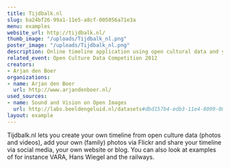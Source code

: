 ```yaml
---
title: Tijdbalk.nl
slug: ba24bf26-99a1-11e5-a8cf-005056a71e3a
menu: examples
website_url: http://tijdbalk.nl/
thumb_image: "/uploads/Tijdbalk_nl.png"
poster_image: "/uploads/Tijdbalk_nl.png"
description: Online timeline application using open cultural data and your own photos
related_event: Open Culture Data Competition 2012
creators:
- Arjan den Boer
organizations:
- name: Arjan den Boer
  url: http://www.arjandenboer.nl/
used_sources:
- name: Sound and Vision on Open Images
  url: http://labs.beeldengeluid.nl/datasets#dbd157b4-edb3-11e4-8099-005056a71e3a
layout: example
---
```


Tijdbalk.nl lets you create your own timeline from open culture data (photos and videos), add your own (family) photos via Flickr and share your timeline via social media, your own website or blog. You can also look at examples of for instance VARA, Hans Wiegel and the railways.
